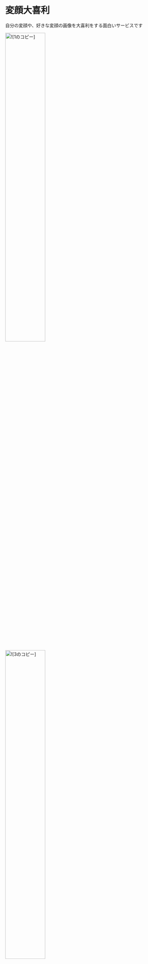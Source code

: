 # 変顔大喜利
 自分の変顔や、好きな変顔の画像を大喜利をする面白いサービスです
 
 <img src="https://user-images.githubusercontent.com/76856353/111902697-0b9aad80-8a82-11eb-963c-4af6d291094d.png" alt="![1のコピー]" width="50%">
 <img src="https://user-images.githubusercontent.com/76856353/111902736-2d943000-8a82-11eb-8f36-1520c33a2f8c.png" alt="![3のコピー]" width="50%">
 
 
 
 



